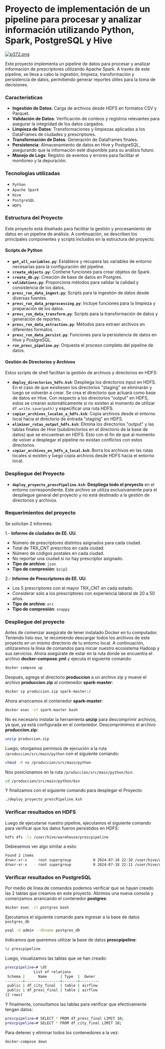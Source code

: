 # Proyecto de implementación de un pipeline para procesar y analizar información utilizando Python, Spark, PostgreSQL y Hive

[![p372.png](https://i.postimg.cc/nVRTWK4z/p372.png)](https://postimg.cc/rz4S0rYX)

Este proyecto implementa un pipeline de datos para procesar y analizar información de prescriptores utilizando Apache Spark. A través de este pipeline, se lleva a cabo la ingestión, limpieza, transformación y persistencia de datos, permitiendo generar reportes útiles para la toma de decisiones.

### Características

- **Ingestión de Datos**: Carga de archivos desde HDFS en formatos CSV y Parquet.
- **Validación de Datos**: Verificación de conteos y registros relevantes para asegurar la integridad de los datos cargados.
- **Limpieza de Datos**: Transformaciones y limpiezas aplicadas a los DataFrames de ciudades y prescriptores.
- **Transformación de Datos**: Generación de Dataframes finales.
- **Persistencia**: Almacenamiento de datos en Hive y PostgreSQL, asegurando que la información esté disponible para su análisis futuro.
- **Manejo de Logs**: Registro de eventos y errores para facilitar el monitoreo y la depuración.

### Tecnologias utilizadas

- `Python`
- `Apache Spark`
- `Hive`
- `PostgreSQL`
- `HDFS`

### Estructura del Proyecto

Este proyecto está diseñado para facilitar la gestión y procesamiento de datos en un pipeline de análisis. A continuación, se describen los principales componentes y scripts incluidos en la estructura del proyecto.

#### Scripts de Python

- **`get_all_variables.py`**: Establece y recupera las variables de entorno necesarias para la configuración del pipeline.
- **`create_objects.py`**: Contiene funciones para crear objetos de Spark.
- **`create_db.py`**: Creación de base de datos en Postgres.
- **`validations.py`**: Proporciona métodos para validar la calidad y consistencia de los datos.
- **`presc_run_data_ingest.py`**: Scripts para la ingestión de datos desde diversas fuentes.
- **`presc_run_data_preprocessing.py`**: Incluye funciones para la limpieza y preparación de los datos.
- **`presc_run_data_transform.py`**: Scripts para la transformación de datos y generación de reportes.
- **`presc_run_data_extraction.py`**: Métodos para extraer archivos en diferentes formatos.
- **`presc_run_data_persist.py`**: Funciones para la persistencia de datos en Hive y PostgreSQL.
- **`run_presc_pipeline.py`**: Orquesta el proceso completo del pipeline de datos.

#### Gestión de Directorios y Archivos

Estos scripts de shell facilitan la gestión de archivos y directorios en HDFS:

- **`deploy_directorios_hdfs.ksh`**: Despliega los directorios input en HDFS. En el caso de que existiesen los directorios "staging" se eliminarán y luego se volverán a crear. Se crea el directorio que actuará como base de datos en Hive. Con respecto a los directorios "output" en HDFS, estos se crearan automáticamente si no existen al momento de utilizar `df.write.save(path)` y especificar una ruta HDFS.
- **`copiar_archivos_locales_a_hdfs.ksh`**: Copia archivos desde el entorno local hacia el directorio de entrada "staging" en HDFS.
- **`eliminar_rutas_output_hdfs.ksh`**: Elimina los directorios "output" y las tablas finales de Hive (subdirectorios en el directorio de la base de datos) que se encuentran en HDFS. Esto con el fin de que al momento de volver a desplegar el pipeline no existan conflictos con estos directorios.
- **`copiar_archivos_en_hdfs_a_local.ksh`**: Borra los archivos en las rutas locales si existen y luego copia archivos desde HDFS hacia el entorno local.

### Despliegue del Proyecto

- **`deploy_proyecto_prescPipeline.ksh`**: **Despliega todo el proyecto** en el entorno correspondiente. Este archivo se utiliza exclusivamente para el despliegue general del proyecto y no está destinado a la gestión de directorios y archivos.

### Requerimientos del proyecto

Se solicitan 2 informes:

1.- **Informe de ciudades de EE. UU.**

   - Número de prescriptores distintos asignados para cada ciudad.
   - Total de TRX_CNT prescritos en cada ciudad.
   - Número de códigos postales en cada ciudad.
   - No reportar una ciudad si no hay prescriptor asignado.
   - **Tipo de archivo**: `json`
   - **Tipo de compresión**: `bzip2`

2.- **Informe de Prescriptores de EE. UU.**

   - Los 5 prescriptores con el mayor TRX_CNT en cada estado.
   - Considerar solo a los prescriptores con experiencia laboral de 20 a 50 años.
   - **Tipo de archivo**: `orc`
   - **Tipo de compresión**: `snappy`


### Despliegue del proyecto

Antes de comenzar asegúrate de tener instalado Docker en tu computador. Teniendo listo eso, te recomiendo descargar todos los archivos de este proyecto en un mismo directorio de tu entorno local. A continuación, utilizaremos la línea de comandos para iniciar nuestro ecosistema Hadoop y sus servicios. Ahora asegúrate de estar en la ruta donde se encuentra el archivo **docker-compose.yml** y ejecuta el siguiente comando:
```bash
docker compose up
```
Después, agrega el directorio **produccion** a un archivo zip y mueve el archivo **produccion.zip** al contenedor **spark-master**:
```bash
docker cp produccion.zip spark-master:/
```
Ahora arrancamos el contenedor **spark-master**:
```bash
docker exec -it spark-master bash
```
No es necesario instalar la herramienta **unzip** para descomprimir archivos, ya que, ya está configurada en el contenedor. Descomprimimos el archivo **produccion.zip**:
```bash
unzip produccion.zip
```
Luego, otorgamos permisos de ejecución a la ruta `/produccion/src/main/python` con el siguiente comando:
```bash
chmod -R +x /produccion/src/main/python
```
Nos posicionamos en la ruta `/produccion/src/main/python/bin`:
```bash
cd /produccion/src/main/python/bin
```
Y finalizamos con el siguiente comando para desplegar el Proyecto:
```bash
./deploy_proyecto_prescPipeline.ksh
```

### Verificar resultados en HDFS

Luego de ejecutarse nuestro pipeline, ejecutamos el siguiente comando para verificar que los datos fueron persistidos en HDFS:
```bash
hdfs dfs -ls /user/hive/warehouse/prescpipeline
```
Debiesemos ver algo similar a esto:
```bash
Found 2 items
drwxr-xr-x   - root supergroup          0 2024-07-18 22:10 /user/hive/warehouse/prescpipeline/df_city_final
drwxr-xr-x   - root supergroup          0 2024-07-18 22:11 /user/hive/warehouse/prescpipeline/df_presc_final
```

### Verificar resultados en PostgreSQL

Por medio de linea de comandos podemos verificar que se hayan creado las 2 tablas que creamos en este proyecto. Abrimos una nueva consola y comenzamos arrancando el contenedor **postgres**:
```bash
docker exec -it postgres bash
```
Ejecutamos el siguiente comando para ingresar a la base de datos `postgres_db`
```bash
psql -U admin --dbname postgres_db
```
Indicamos que queremos utilizar la base de datos **prescpipeline**:
```bash
\c prescpipeline
```
Luego, visualizamos las tablas que se han creado:
```bash
prescpipeline=# \dt
             List of relations
 Schema |      Name      | Type  |  Owner
--------+----------------+-------+---------
 public | df_city_final  | table | airflow
 public | df_presc_final | table | airflow
(2 rows)

```
Y finalmente, consultamos las tablas para verificar que efectivamente tengan datos:
```bash
prescpipeline=# SELECT * FROM df_presc_final LIMIT 10;
prescpipeline=# SELECT * FROM df_city_final LIMIT 10;
``` 

Para detener y eliminar todos los contenedores a la vez:
```bash
docker-compose down
```